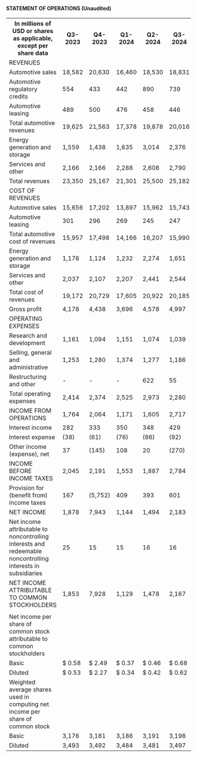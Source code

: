 #### STATEMENT OF OPERATIONS (Unaudited)


<table>
<tr>
<th>In millions of USD or shares as applicable, except per share data</th>
<th>Q3-2023</th>
<th>Q4-2023</th>
<th>Q1-2024</th>
<th>Q2-2024</th>
<th>Q3-2024</th>
</tr>
<tr>
<td>REVENUES</td>
<td></td>
<td></td>
<td></td>
<td></td>
<td></td>
</tr>
<tr>
<td>Automotive sales</td>
<td>18,582</td>
<td>20,630</td>
<td>16,460</td>
<td>18,530</td>
<td>18,831</td>
</tr>
<tr>
<td>Automotive regulatory credits</td>
<td>554</td>
<td>433</td>
<td>442</td>
<td>890</td>
<td>739</td>
</tr>
<tr>
<td>Automotive leasing</td>
<td>489</td>
<td>500</td>
<td>476</td>
<td>458</td>
<td>446</td>
</tr>
<tr>
<td>Total automotive revenues</td>
<td>19,625</td>
<td>21,563</td>
<td>17,378</td>
<td>19,878</td>
<td>20,016</td>
</tr>
<tr>
<td>Energy generation and storage</td>
<td>1,559</td>
<td>1,438</td>
<td>1,635</td>
<td>3,014</td>
<td>2,376</td>
</tr>
<tr>
<td>Services and other</td>
<td>2,166</td>
<td>2,166</td>
<td>2,288</td>
<td>2,608</td>
<td>2,790</td>
</tr>
<tr>
<td>Total revenues</td>
<td>23,350</td>
<td>25,167</td>
<td>21,301</td>
<td>25,500</td>
<td>25,182</td>
</tr>
<tr>
<td>COST OF REVENUES</td>
<td></td>
<td></td>
<td></td>
<td></td>
<td></td>
</tr>
<tr>
<td>Automotive sales</td>
<td>15,656</td>
<td>17,202</td>
<td>13,897</td>
<td>15,962</td>
<td>15,743</td>
</tr>
<tr>
<td>Automotive leasing</td>
<td>301</td>
<td>296</td>
<td>269</td>
<td>245</td>
<td>247</td>
</tr>
<tr>
<td>Total automotive cost of revenues</td>
<td>15,957</td>
<td>17,498</td>
<td>14,166</td>
<td>16,207</td>
<td>15,990</td>
</tr>
<tr>
<td>Energy generation and storage</td>
<td>1,178</td>
<td>1,124</td>
<td>1,232</td>
<td>2,274</td>
<td>1,651</td>
</tr>
<tr>
<td>Services and other</td>
<td>2,037</td>
<td>2,107</td>
<td>2,207</td>
<td>2,441</td>
<td>2,544</td>
</tr>
<tr>
<td>Total cost of revenues</td>
<td>19,172</td>
<td>20,729</td>
<td>17,605</td>
<td>20,922</td>
<td>20,185</td>
</tr>
<tr>
<td>Gross profit</td>
<td>4,178</td>
<td>4,438</td>
<td>3,696</td>
<td>4,578</td>
<td>4,997</td>
</tr>
<tr>
<td>OPERATING EXPENSES</td>
<td></td>
<td></td>
<td></td>
<td></td>
<td></td>
</tr>
<tr>
<td>Research and development</td>
<td>1,161</td>
<td>1,094</td>
<td>1,151</td>
<td>1,074</td>
<td>1,039</td>
</tr>
<tr>
<td>Selling, general and administrative</td>
<td>1,253</td>
<td>1,280</td>
<td>1,374</td>
<td>1,277</td>
<td>1,186</td>
</tr>
<tr>
<td>Restructuring and other</td>
<td>-</td>
<td>-</td>
<td>-</td>
<td>622</td>
<td>55</td>
</tr>
<tr>
<td>Total operating expenses</td>
<td>2,414</td>
<td>2,374</td>
<td>2,525</td>
<td>2,973</td>
<td>2,280</td>
</tr>
<tr>
<td>INCOME FROM OPERATIONS</td>
<td>1,764</td>
<td>2,064</td>
<td>1,171</td>
<td>1,605</td>
<td>2,717</td>
</tr>
<tr>
<td>Interest income</td>
<td>282</td>
<td>333</td>
<td>350</td>
<td>348</td>
<td>429</td>
</tr>
<tr>
<td>Interest expense</td>
<td>(38)</td>
<td>(61)</td>
<td>(76)</td>
<td>(86)</td>
<td>(92)</td>
</tr>
<tr>
<td>Other income (expense), net</td>
<td>37</td>
<td>(145)</td>
<td>108</td>
<td>20</td>
<td>(270)</td>
</tr>
<tr>
<td>INCOME BEFORE INCOME TAXES</td>
<td>2,045</td>
<td>2,191</td>
<td>1,553</td>
<td>1,887</td>
<td>2,784</td>
</tr>
<tr>
<td>Provision for (benefit from) income taxes</td>
<td>167</td>
<td>(5,752)</td>
<td>409</td>
<td>393</td>
<td>601</td>
</tr>
<tr>
<td>NET INCOME</td>
<td>1,878</td>
<td>7,943</td>
<td>1,144</td>
<td>1,494</td>
<td>2,183</td>
</tr>
<tr>
<td>Net income attributable to noncontrolling interests and redeemable noncontrolling interests in subsidiaries</td>
<td>25</td>
<td>15</td>
<td>15</td>
<td>16</td>
<td>16</td>
</tr>
<tr>
<td>NET INCOME ATTRIBUTABLE TO COMMON STOCKHOLDERS</td>
<td>1,853</td>
<td>7,928</td>
<td>1,129</td>
<td>1,478</td>
<td>2,167</td>
</tr>
<tr>
<td></td>
<td></td>
<td></td>
<td></td>
<td></td>
<td></td>
</tr>
<tr>
<td>Net income per share of common stock attributable to common stockholders</td>
<td></td>
<td></td>
<td></td>
<td></td>
<td></td>
</tr>
<tr>
<td>Basic</td>
<td>$ 0.58</td>
<td>$ 2.49</td>
<td>$ 0.37</td>
<td>$ 0.46</td>
<td>$ 0.68</td>
</tr>
<tr>
<td>Diluted</td>
<td>$ 0.53</td>
<td>$ 2.27</td>
<td>$ 0.34</td>
<td>$ 0.42</td>
<td>$ 0.62</td>
</tr>
<tr>
<td>Weighted average shares used in computing net income per share of common stock</td>
<td></td>
<td></td>
<td></td>
<td></td>
<td></td>
</tr>
<tr>
<td>Basic</td>
<td>3,176</td>
<td>3,181</td>
<td>3,186</td>
<td>3,191</td>
<td>3,198</td>
</tr>
<tr>
<td>Diluted</td>
<td>3,493</td>
<td>3,492</td>
<td>3,484</td>
<td>3,481</td>
<td>3,497</td>
</tr>
</table>


<!-- PageFooter="TESLA" -->
<!-- PageNumber="26" -->
<!-- PageBreak -->